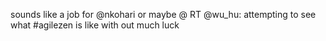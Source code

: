 <!--
id: 164669206
link: http://kevinisom.info/post/164669206/sounds-like-a-job-for-nkohari-or-maybe-rt
slug: sounds-like-a-job-for-nkohari-or-maybe-rt
date: Mon Aug 17 2009 17:46:18 GMT+1200 (NZST)
raw: {"blog_name":"kevinisom","id":164669206,"post_url":"http://kevinisom.info/post/164669206/sounds-like-a-job-for-nkohari-or-maybe-rt","slug":"sounds-like-a-job-for-nkohari-or-maybe-rt","type":"text","date":"2009-08-17 05:46:18 GMT","timestamp":1250487978,"state":"published","format":"html","reblog_key":"koijSf2h","tags":[],"short_url":"http://tmblr.co/Zw68Yy9qASM","highlighted":[],"feed_item":"http://twitter.com/kev_nz/statuses/3356229433","from_feed_id":"650289","note_count":0,"title":null,"body":"<p>sounds like a job for @nkohari or maybe @ RT @wu_hu: attempting to see what #agilezen is like with out much luck</p>"}
publish: 2009-08-017
tags: 
title: null
-->


sounds like a job for @nkohari or maybe @ RT @wu\_hu: attempting to see
what \#agilezen is like with out much luck


